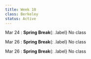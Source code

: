 ```yaml
---
title: Week 10
class: Berkeley
status: Active
---
```


Mar 24
: **Spring Break**{: .label} No class

Mar 26
: **Spring Break**{: .label} No class

Mar 26
: **Spring Break**{: .label} No class